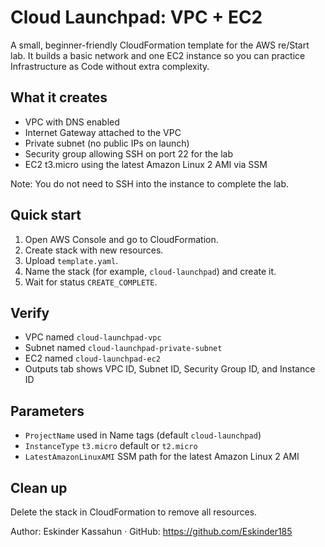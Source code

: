 # Cloud Launchpad: VPC + EC2

A small, beginner-friendly CloudFormation template for the AWS re/Start lab. It builds a basic network and one EC2 instance so you can practice Infrastructure as Code without extra complexity.

## What it creates
- VPC with DNS enabled
- Internet Gateway attached to the VPC
- Private subnet (no public IPs on launch)
- Security group allowing SSH on port 22 for the lab
- EC2 t3.micro using the latest Amazon Linux 2 AMI via SSM

Note: You do not need to SSH into the instance to complete the lab.

## Quick start
1. Open AWS Console and go to CloudFormation.
2. Create stack with new resources.
3. Upload `template.yaml`.
4. Name the stack (for example, `cloud-launchpad`) and create it.
5. Wait for status `CREATE_COMPLETE`.

## Verify
- VPC named `cloud-launchpad-vpc`
- Subnet named `cloud-launchpad-private-subnet`
- EC2 named `cloud-launchpad-ec2`
- Outputs tab shows VPC ID, Subnet ID, Security Group ID, and Instance ID

## Parameters
- `ProjectName` used in Name tags (default `cloud-launchpad`)
- `InstanceType` `t3.micro` default or `t2.micro`
- `LatestAmazonLinuxAMI` SSM path for the latest Amazon Linux 2 AMI

## Clean up
Delete the stack in CloudFormation to remove all resources.

Author: Eskinder Kassahun · GitHub: https://github.com/Eskinder185